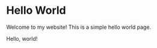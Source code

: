 # Hello World


Welcome to my website! This is a simple hello world page.

<!--more-->

Hello, world!


